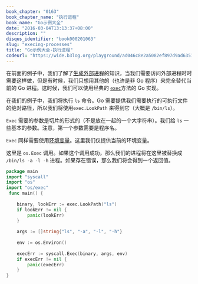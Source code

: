 ```yaml
---
book_chapter: "0163"
book_chapter_name: "执行进程"
book_name: "Go示例大全"
date: "2016-03-04T13:13:37+08:00"
description: ""
disqus_identifier: "book000201063"
slug: "execing-processes"
title: "Go示例大全-执行进程"
codeurl: "https://wide.b3log.org/playground/ad046c8e2a5082ef897d9ad63518556f.go"
---
```

 
在前面的例子中，我们了解了[生成外部进程](../spawning-processes/)的知识，当我们需要访问外部进程时时需要这样做，但是有时候，我们只想用其他的（也许是非 Go 程序）来完全替代当前的 Go 进程。这时候，我们可以使用经典的 <a href="http://en.wikipedia.org/wiki/Exec_(operating_system)"><code>exec</code></a>方法的 Go 实现。







在我们的例子中，我们将执行 `ls` 命令。Go 需要提供我们需要执行的可执行文件的绝对路径，所以我们将使用`exec.LookPath` 来得到它（大概是 `/bin/ls`）。

`Exec` 需要的参数是切片的形式的（不是放在一起的一个大字符串）。我们给 `ls` 一些基本的参数。注意，第一个参数需要是程序名。

`Exec` 同样需要使用[环境变量](environment-variables.html)。这里我们仅提供当前的环境变量。

这里是 `os.Exec` 调用。如果这个调用成功，那么我们的进程将在这里被替换成 `/bin/ls -a -l -h` 进程。如果存在错误，那么我们将会得到一个返回值。
 

```go
package main  
import "syscall"
import "os"
import "os/exec"  
 func main() {  
 
    binary, lookErr := exec.LookPath("ls")
    if lookErr != nil {
        panic(lookErr)
    }  
 
    args := []string{"ls", "-a", "-l", "-h"}  
 
    env := os.Environ()  
 
    execErr := syscall.Exec(binary, args, env)
    if execErr != nil {
        panic(execErr)
    }
}  
```
